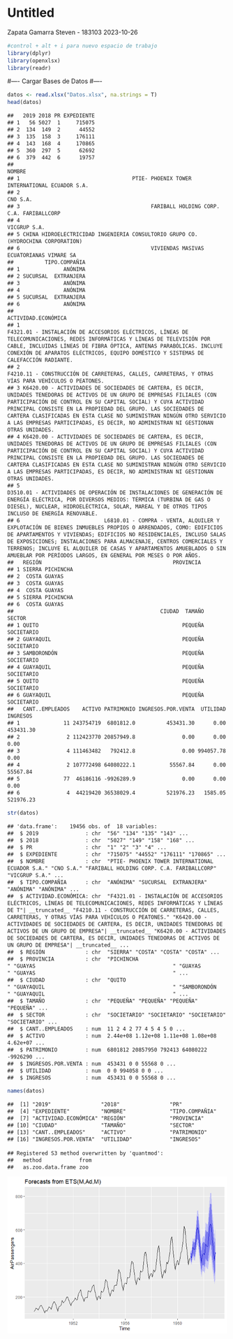 Untitled
================
Zapata Gamarra Steven - 183103
2023-10-26

``` r
#control + alt + i para nuevo espacio de trabajo
library(dplyr)
library(openxlsx)
library(readr)
```

\#—- Cargar Bases de Datos \#—-

``` r
datos <- read.xlsx("Datos.xlsx", na.strings = T)
head(datos)
```

    ##   2019 2018 PR EXPEDIENTE
    ## 1   56 5027  1     715075
    ## 2  134  149  2      44552
    ## 3  135  158  3     176111
    ## 4  143  168  4     170865
    ## 5  360  297  5      62692
    ## 6  379  442  6      19757
    ##                                                                              NOMBRE
    ## 1                                    PTIE- PHOENIX TOWER INTERNATIONAL ECUADOR S.A.
    ## 2                                                                          CNO S.A.
    ## 3                                          FARIBALL HOLDING CORP. C.A. FARIBALLCORP
    ## 4                                                                      VICGRUP S.A.
    ## 5 CHINA HIDROELECTRICIDAD INGENIERIA CONSULTORIO GRUPO CO. (HYDROCHINA CORPORATION)
    ## 6                                          VIVIENDAS MASIVAS ECUATORIANAS VIMARE SA
    ##          TIPO.COMPAÑIA
    ## 1              ANÓNIMA
    ## 2 SUCURSAL  EXTRANJERA
    ## 3              ANÓNIMA
    ## 4              ANÓNIMA
    ## 5 SUCURSAL  EXTRANJERA
    ## 6              ANÓNIMA
    ##                                                                                                                                                                                                                                                                                                                                                                                                        ACTIVIDAD.ECONÓMICA
    ## 1                                                                                                                                 F4321.01 - INSTALACIÓN DE ACCESORIOS ELÉCTRICOS, LÍNEAS DE TELECOMUNICACIONES, REDES INFORMÁTICAS Y LÍNEAS DE TELEVISIÓN POR CABLE, INCLUIDAS LÍNEAS DE FIBRA ÓPTICA, ANTENAS PARABÓLICAS. INCLUYE CONEXIÓN DE APARATOS ELÉCTRICOS, EQUIPO DOMÉSTICO Y SISTEMAS DE CALEFACCIÓN RADIANTE.
    ## 2                                                                                                                                                                                                                                                                                                                       F4210.11 - CONSTRUCCIÓN DE CARRETERAS, CALLES, CARRETERAS, Y OTRAS VÍAS PARA VEHÍCULOS O PEATONES.
    ## 3 K6420.00 - ACTIVIDADES DE SOCIEDADES DE CARTERA, ES DECIR, UNIDADES TENEDORAS DE ACTIVOS DE UN GRUPO DE EMPRESAS FILIALES (CON PARTICIPACIÓN DE CONTROL EN SU CAPITAL SOCIAL) Y CUYA ACTIVIDAD PRINCIPAL CONSISTE EN LA PROPIEDAD DEL GRUPO. LAS SOCIEDADES DE CARTERA CLASIFICADAS EN ESTA CLASE NO SUMINISTRAN NINGÚN OTRO SERVICIO A LAS EMPRESAS PARTICIPADAS, ES DECIR, NO ADMINISTRAN NI GESTIONAN OTRAS UNIDADES.
    ## 4 K6420.00 - ACTIVIDADES DE SOCIEDADES DE CARTERA, ES DECIR, UNIDADES TENEDORAS DE ACTIVOS DE UN GRUPO DE EMPRESAS FILIALES (CON PARTICIPACIÓN DE CONTROL EN SU CAPITAL SOCIAL) Y CUYA ACTIVIDAD PRINCIPAL CONSISTE EN LA PROPIEDAD DEL GRUPO. LAS SOCIEDADES DE CARTERA CLASIFICADAS EN ESTA CLASE NO SUMINISTRAN NINGÚN OTRO SERVICIO A LAS EMPRESAS PARTICIPADAS, ES DECIR, NO ADMINISTRAN NI GESTIONAN OTRAS UNIDADES.
    ## 5                                                                                                                                                                                   D3510.01 - ACTIVIDADES DE OPERACIÓN DE INSTALACIONES DE GENERACIÓN DE ENERGÍA ELÉCTRICA, POR DIVERSOS MEDIOS: TÉRMICA (TURBINA DE GAS O DIESEL), NUCLEAR, HIDROELÉCTRICA, SOLAR, MAREAL Y DE OTROS TIPOS INCLUSO DE ENERGÍA RENOVABLE.
    ## 6                           L6810.01 - COMPRA - VENTA, ALQUILER Y EXPLOTACIÓN DE BIENES INMUEBLES PROPIOS O ARRENDADOS, COMO: EDIFICIOS DE APARTAMENTOS Y VIVIENDAS; EDIFICIOS NO RESIDENCIALES, INCLUSO SALAS DE EXPOSICIONES; INSTALACIONES PARA ALMACENAJE, CENTROS COMERCIALES Y TERRENOS; INCLUYE EL ALQUILER DE CASAS Y APARTAMENTOS AMUEBLADOS O SIN AMUEBLAR POR PERÍODOS LARGOS, EN GENERAL POR MESES O POR AÑOS.
    ##   REGIÓN                                          PROVINCIA
    ## 1 SIERRA PICHINCHA                                         
    ## 2  COSTA GUAYAS                                            
    ## 3  COSTA GUAYAS                                            
    ## 4  COSTA GUAYAS                                            
    ## 5 SIERRA PICHINCHA                                         
    ## 6  COSTA GUAYAS                                            
    ##                                               CIUDAD  TAMAÑO     SECTOR
    ## 1 QUITO                                              PEQUEÑA SOCIETARIO
    ## 2 GUAYAQUIL                                          PEQUEÑA SOCIETARIO
    ## 3 SAMBORONDÓN                                        PEQUEÑA SOCIETARIO
    ## 4 GUAYAQUIL                                          PEQUEÑA SOCIETARIO
    ## 5 QUITO                                              PEQUEÑA SOCIETARIO
    ## 6 GUAYAQUIL                                          PEQUEÑA SOCIETARIO
    ##   CANT..EMPLEADOS    ACTIVO PATRIMONIO INGRESOS.POR.VENTA  UTILIDAD  INGRESOS
    ## 1              11 243754719  6801812.0          453431.30      0.00 453431.30
    ## 2               2 112423770 20857949.8               0.00      0.00      0.00
    ## 3               4 111463482   792412.8               0.00 994057.78      0.00
    ## 4               2 107772498 64080222.1           55567.84      0.00  55567.84
    ## 5              77  46186116 -9926289.9               0.00      0.00      0.00
    ## 6               4  44219420 36538029.4          521976.23   1585.05 521976.23

``` r
str(datos)
```

    ## 'data.frame':    19456 obs. of  18 variables:
    ##  $ 2019               : chr  "56" "134" "135" "143" ...
    ##  $ 2018               : chr  "5027" "149" "158" "168" ...
    ##  $ PR                 : chr  "1" "2" "3" "4" ...
    ##  $ EXPEDIENTE         : chr  "715075" "44552" "176111" "170865" ...
    ##  $ NOMBRE             : chr  "PTIE- PHOENIX TOWER INTERNATIONAL ECUADOR S.A." "CNO S.A." "FARIBALL HOLDING CORP. C.A. FARIBALLCORP" "VICGRUP S.A." ...
    ##  $ TIPO.COMPAÑIA      : chr  "ANÓNIMA" "SUCURSAL  EXTRANJERA" "ANÓNIMA" "ANÓNIMA" ...
    ##  $ ACTIVIDAD.ECONÓMICA: chr  "F4321.01 - INSTALACIÓN DE ACCESORIOS ELÉCTRICOS, LÍNEAS DE TELECOMUNICACIONES, REDES INFORMÁTICAS Y LÍNEAS DE T"| __truncated__ "F4210.11 - CONSTRUCCIÓN DE CARRETERAS, CALLES, CARRETERAS, Y OTRAS VÍAS PARA VEHÍCULOS O PEATONES." "K6420.00 - ACTIVIDADES DE SOCIEDADES DE CARTERA, ES DECIR, UNIDADES TENEDORAS DE ACTIVOS DE UN GRUPO DE EMPRESA"| __truncated__ "K6420.00 - ACTIVIDADES DE SOCIEDADES DE CARTERA, ES DECIR, UNIDADES TENEDORAS DE ACTIVOS DE UN GRUPO DE EMPRESA"| __truncated__ ...
    ##  $ REGIÓN             : chr  "SIERRA" "COSTA" "COSTA" "COSTA" ...
    ##  $ PROVINCIA          : chr  "PICHINCHA                                         " "GUAYAS                                            " "GUAYAS                                            " "GUAYAS                                            " ...
    ##  $ CIUDAD             : chr  "QUITO                                             " "GUAYAQUIL                                         " "SAMBORONDÓN                                       " "GUAYAQUIL                                         " ...
    ##  $ TAMAÑO             : chr  "PEQUEÑA" "PEQUEÑA" "PEQUEÑA" "PEQUEÑA" ...
    ##  $ SECTOR             : chr  "SOCIETARIO" "SOCIETARIO" "SOCIETARIO" "SOCIETARIO" ...
    ##  $ CANT..EMPLEADOS    : num  11 2 4 2 77 4 5 4 5 0 ...
    ##  $ ACTIVO             : num  2.44e+08 1.12e+08 1.11e+08 1.08e+08 4.62e+07 ...
    ##  $ PATRIMONIO         : num  6801812 20857950 792413 64080222 -9926290 ...
    ##  $ INGRESOS.POR.VENTA : num  453431 0 0 55568 0 ...
    ##  $ UTILIDAD           : num  0 0 994058 0 0 ...
    ##  $ INGRESOS           : num  453431 0 0 55568 0 ...

``` r
names(datos)
```

    ##  [1] "2019"                "2018"                "PR"                 
    ##  [4] "EXPEDIENTE"          "NOMBRE"              "TIPO.COMPAÑIA"      
    ##  [7] "ACTIVIDAD.ECONÓMICA" "REGIÓN"              "PROVINCIA"          
    ## [10] "CIUDAD"              "TAMAÑO"              "SECTOR"             
    ## [13] "CANT..EMPLEADOS"     "ACTIVO"              "PATRIMONIO"         
    ## [16] "INGRESOS.POR.VENTA"  "UTILIDAD"            "INGRESOS"

    ## Registered S3 method overwritten by 'quantmod':
    ##   method            from
    ##   as.zoo.data.frame zoo

![](PruebaRDM_files/figure-gfm/unnamed-chunk-3-1.png)<!-- -->
